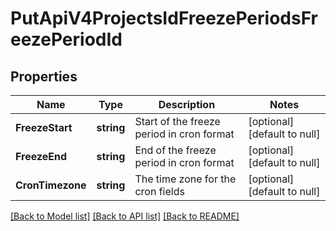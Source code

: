 # PutApiV4ProjectsIdFreezePeriodsFreezePeriodId

## Properties
Name | Type | Description | Notes
------------ | ------------- | ------------- | -------------
**FreezeStart** | **string** | Start of the freeze period in cron format | [optional] [default to null]
**FreezeEnd** | **string** | End of the freeze period in cron format | [optional] [default to null]
**CronTimezone** | **string** | The time zone for the cron fields | [optional] [default to null]

[[Back to Model list]](../README.md#documentation-for-models) [[Back to API list]](../README.md#documentation-for-api-endpoints) [[Back to README]](../README.md)


